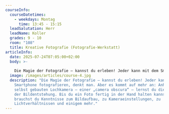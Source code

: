 ```yaml
---
courseInfo:
  courseDatetimes:
    - weekdays: Montag
      time: 13:45 - 15:15
  leadSalutation: Herr
  leadName: Koller
  grades: 9 - 10
  room: "108"
  title: Kreative Fotografie (Fotografie-Werkstatt)
articleInfo:
  date: 2025-07-24T07:05:00+02:00
  body: >-
    
    Die Magie der Fotografie – kannst du erleben! Jeder kann mit dem Smartphone fotografieren, denkt man. Aber es kommt auf mehr an: Anhand einer selbst gebauten Lochkamera – einer „camera obscura“ – lernst du die Technik der Bildentstehung. Bis du ein Foto fertig in der Hand halten kannst, brauchst du Kenntnisse zum Bildaufbau, zu Kameraeinstellungen, zu Lichtverhältnissen und einigem mehr. Das Ziel soll sein, dass du mit deiner eigenen Kamera oder deinem Smartphone kreative Fotos machen, sie am Computer bearbeiten und drucken kannst. (Achtung: die Werkstatt findet nur im 1. Halbjahr statt)
  image: /images/articles/course-4.jpg
  description: "Die Magie der Fotografie – kannst du erleben! Jeder kann mit dem
    Smartphone fotografieren, denkt man. Aber es kommt auf mehr an: Anhand einer
    selbst gebauten Lochkamera – einer „camera obscura“ – lernst du die Technik
    der Bildentstehung. Bis du ein Foto fertig in der Hand halten kannst,
    brauchst du Kenntnisse zum Bildaufbau, zu Kameraeinstellungen, zu
    Lichtverhältnissen und einigem mehr."
---
```

